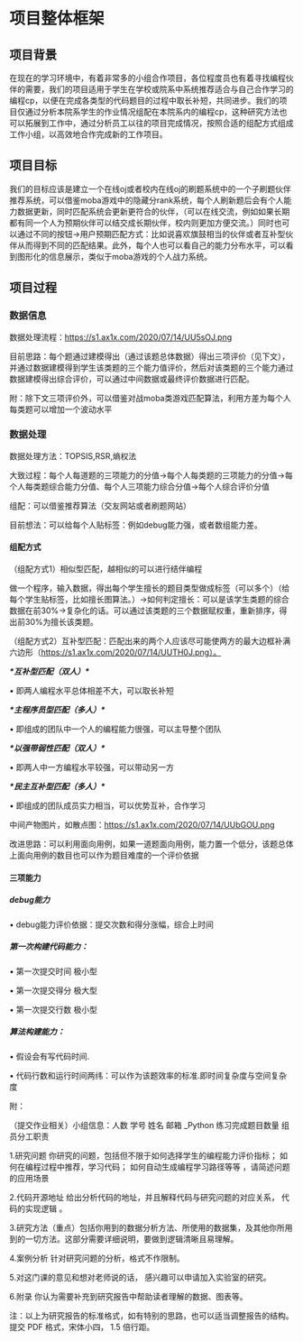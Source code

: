 # 项目整体框架

## 项目背景

​        在现在的学习环境中，有着非常多的小组合作项目，各位程度员也有着寻找编程伙伴的需要，我们的项目适用于学生在学校或院系中系统推荐适合与自己合作学习的编程cp，以便在完成各类型的代码题目的过程中取长补短，共同进步。我们的项目仅通过分析本院系学生的作业情况组配在本院系内的编程cp，这种研究方法也可以拓展到工作中，通过分析员工以往的项目完成情况，按照合适的组配方式组成工作小组，以高效地合作完成新的工作项目。

## 项目目标

我们的目标应该是建立一个在线oj或者校内在线oj的刷题系统中的一个子刷题伙伴推荐系统，可以借鉴moba游戏中的隐藏分rank系统，每个人刷新题后会有个人能力数据更新，同时匹配系统会更新更符合的伙伴，（可以在线交流，例如如果长期都有同一个人为预期伙伴可以结交成长期伙伴，校内则更加方便交流。）同时也可以通过不同的按钮->用户预期匹配方式：比如说喜欢旗鼓相当的伙伴或者互补型伙伴从而得到不同的匹配结果。此外，每个人也可以看自己的能力分布水平，可以看到图形化的信息展示，类似于moba游戏的个人战力系统。

## 项目过程

### 数据信息

数据处理流程：https://s1.ax1x.com/2020/07/14/UU5sOJ.png

目前思路：每个题通过建模得出（通过该题总体数据）得出三项评价（见下文），并通过数据建模得到学生该类题的三个能力值评价，然后对该类题的三个能力通过数据建模得出综合评价，可以通过中间数据或最终评价数据进行匹配。

附：除下文三项评价外，可以借鉴对战moba类游戏匹配算法，利用方差为每个人每类题可以增加一个波动水平

### 数据处理

数据处理方法：TOPSIS,RSR,熵权法

大致过程：每个人每道题的三项能力的分值→每个人每类题的三项能力的分值→每个人每类题综合能力分值、每个人三项能力综合分值→每个人综合评价分值

组配：可以借鉴推荐算法（交友网站或者刷题网站）

目前想法：可以给每个人贴标签：例如debug能力强，或者数组能力差。

#### 组配方式

（组配方式1）相似型匹配，越相似的可以进行结伴编程

做一个程序，输入数据，得出每个学生擅长的题目类型做成标签（可以多个）（给每个学生贴标签，比如擅长图算法。）->如何判定擅长：可以是该学生类题的综合数据在前30%->复杂化的话。可以通过该类题的三个数据赋权重，重新排序，得出前30%为擅长该类题。

（组配方式2）互补型匹配：匹配出来的两个人应该尽可能使两方的最大边框补满六边形（https://s1.ax1x.com/2020/07/14/UUTH0J.png）。

***\*互补型匹配（双人）\****

• 即两人编程水平总体相差不大，可以取长补短

***\*主程序员型匹配（多人）\****

• 即组成的团队中一个人的编程能力很强，可以主导整个团队

***\*以强带弱性匹配（双人）\****

• 即两人中一方编程水平较强，可以带动另一方

***\*民主互补型匹配（多人）\****

• 即组成的团队成员实力相当，可以优势互补，合作学习



中间产物图片，如散点图：https://s1.ax1x.com/2020/07/14/UUbGOU.png

改进思路：可以利用面向用例，如果一道题面向用例，能力置一个低分，该题总体上面向用例的数目也可以作为题目难度的一个评价依据

#### 三项能力

##### debug能力

• debug能力评价依据：提交次数和得分涨幅，综合上时间

##### 第一次构建代码能力：

• 第一次提交时间  极小型

• 第一次提交得分  极大型

• 第一次提交行数  极小型

##### **算法构建能力：**

• 假设会有写代码时间.

• 代码行数和运行时间两纬：可以作为该题效率的标准.即时间复杂度与空间复杂度

附：

（提交作业相关）小组信息：人数 学号 姓名 邮箱 _Python 练习完成题目数量 组员分工职责 

1.研究问题 你研究的问题，包括但不限于如何选择学生的编程能力评价指标； 如何在编程过程中推荐，学习代码； 如何自动生成编程学习路径等等 ，请简述问题的应用场景  

2.代码开源地址 给出分析代码的地址，并且解释代码与研究问题的对应关系， 代码的实现逻辑 。

3.研究方法（重点）包括你用到的数据分析方法、所使用的数据集，及其他你所用到的一切方法。这部分需要详细说明，要做到逻辑清晰且易理解。

4.案例分析 针对研究问题的分析，格式不作限制。

5.对这门课的意见和想对老师说的话， 感兴趣可以申请加入实验室的研究。 

6.附录 你认为需要补充到研究报告中帮助读者理解的数据、图表等。 

注：以上为研究报告的标准格式，如有特别的思路，也可以适当调整报告的结构。 提交 PDF 格式，宋体小四， 1.5 倍行距。